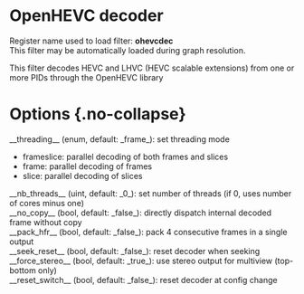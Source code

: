 <!-- automatically generated - do not edit, patch gpac/applications/gpac/gpac.c -->

# OpenHEVC decoder  
  
Register name used to load filter: __ohevcdec__  
This filter may be automatically loaded during graph resolution.  
  
This filter decodes HEVC and LHVC (HEVC scalable extensions) from one or more PIDs through the OpenHEVC library  
  

# Options  {.no-collapse}  
  
<div markdown class="option">  
<a id="threading">__threading__</a> (enum, default: _frame_): set threading mode  

- frameslice: parallel decoding of both frames and slices  
- frame: parallel decoding of frames  
- slice: parallel decoding of slices  
</div>  
  
<div markdown class="option">  
<a id="nb_threads" data-level="basic">__nb_threads__</a> (uint, default: _0_): set number of threads (if 0, uses number of cores minus one)  
</div>  
<div markdown class="option">  
<a id="no_copy">__no_copy__</a> (bool, default: _false_): directly dispatch internal decoded frame without copy  
</div>  
<div markdown class="option">  
<a id="pack_hfr">__pack_hfr__</a> (bool, default: _false_): pack 4 consecutive frames in a single output  
</div>  
<div markdown class="option">  
<a id="seek_reset">__seek_reset__</a> (bool, default: _false_): reset decoder when seeking  
</div>  
<div markdown class="option">  
<a id="force_stereo">__force_stereo__</a> (bool, default: _true_): use stereo output for multiview (top-bottom only)  
</div>  
<div markdown class="option">  
<a id="reset_switch">__reset_switch__</a> (bool, default: _false_): reset decoder at config change  
</div>  
  

